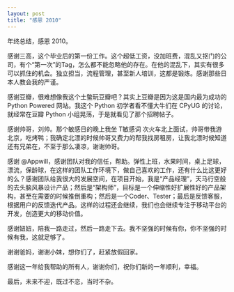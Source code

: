 ```yaml
---
layout: post
title: "感恩 2010"
---
```


年终总结，感恩 2010。

感谢三高，这个毕业后的第一份工作。这个超低工资，没加班费，混乱又抠门的公司，有个“第一次”的Tag，怎么都不能忽略他的存在。在他的混乱下，其实有很多可以抓住的机会。独立担当，流程管理，甚至新人培训，这都是锻炼。感谢那些日本人教会我的严谨。

感谢豆瓣，很难想像我这个土鳖玩豆瓣吧？其实上豆瓣是因为这是国内最为成功的 Python Powered 网站。我这个 Python 初学者看不懂大牛们在 CPyUG 的讨论，就经常在豆瓣 Python 小组晃荡，于是就看见了那个招聘帖子。

感谢帅哥，刘帅。那个敏感日的晚上我坐 T敏感词 次火车北上面试，帅哥带我游北京，吃烤鸭；我确定北漂的时候帅哥又费力的帮我找房租房，让我北漂时候知道还有兄弟在，不至于那么凄凉，谢谢帅哥。

感谢 @Appwill，感谢团队对我的信任，帮助。弹性上班，水果时间，桌上足球，漂流，保龄球，在这样的团队工作环境下，做自己喜欢的工作，还有什么比这更好的么？感谢团队给我很大的发展空间，在项目开始，我是“产品经理”，天马行空般的去头脑风暴设计产品；然后是“架构师”，目标是一个伸缩性好扩展性好的产品架构，甚至在需要的时候推倒重构；然后是一个Coder、Tester；最后是反馈客服，根据用户的反馈迭代产品。这样的过程还会继续，我们也会继续专注于移动平台的开发，创造更大的移动价值。

感谢妞妞，陪我一路走过，然后一路走下去。我不坚强的时候有你，你不坚强的时候有我，这就足够了。

谢谢爸妈，谢谢小妹，想你们了，赶紧放假回家。

感谢这一年给我帮助的所有人，谢谢你们，祝你们新的一年顺利，幸福。

最后，未来不迎，既过不恋，当时不杂。

